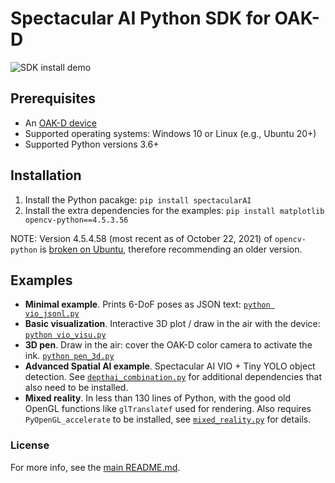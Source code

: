 # Spectacular AI Python SDK for OAK-D

![SDK install demo](https://spectacularai.github.io/demo-gifs/gif/pip-install.gif)

## Prerequisites

 * An [OAK-D device](https://store.opencv.ai/products/oak-d)
 * Supported operating systems: Windows 10 or Linux (e.g., Ubuntu 20+)
 * Supported Python versions 3.6+

## Installation

 1. Install the Python pacakge: `pip install spectacularAI`
 2. Install the extra dependencies for the examples: `pip install matplotlib opencv-python==4.5.3.56`

NOTE: Version 4.5.4.58 (most recent as of October 22, 2021) of `opencv-python` is [broken on Ubuntu](https://github.com/opencv/opencv-python/issues/572), therefore recommending an older version.

## Examples

 * **Minimal example**. Prints 6-DoF poses as JSON text: [`python vio_jsonl.py`](vio_jsonl.py)
 * **Basic visualization**. Interactive 3D plot / draw in the air with the device: [`python vio_visu.py`](vio_visu.py)
 * **3D pen**. Draw in the air: cover the OAK-D color camera to activate the ink. [`python pen_3d.py`](pen_3d.py)
 * **Advanced Spatial AI example**. Spectacular AI VIO + Tiny YOLO object detection.
    See [`depthai_combination.py`](depthai_combination.py) for additional dependencies that also need to be installed.
 * **Mixed reality**. In less than 130 lines of Python, with the good old OpenGL functions like `glTranslatef` used for rendering.
    Also requires `PyOpenGL_accelerate` to be installed, see [`mixed_reality.py`](mixed_reality.py) for details.

### License

For more info, see the [main README.md](../../README.md).
